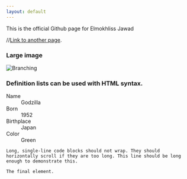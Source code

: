 ```yaml
---
layout: default
---
```


This is the official Github page for Elmokhliss Jawad

//[Link to another page](./another-page.html).










### Large image

![Branching](https://github.com/Elmokhliss/elmokhliss.github.io/blob/master/official_Circle.png)


### Definition lists can be used with HTML syntax.

<dl>
<dt>Name</dt>
<dd>Godzilla</dd>
<dt>Born</dt>
<dd>1952</dd>
<dt>Birthplace</dt>
<dd>Japan</dd>
<dt>Color</dt>
<dd>Green</dd>
</dl>

```
Long, single-line code blocks should not wrap. They should horizontally scroll if they are too long. This line should be long enough to demonstrate this.
```

```
The final element.
```
